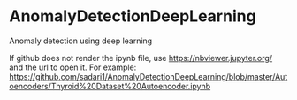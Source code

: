 # AnomalyDetectionDeepLearning
Anomaly detection using deep learning

If github does not render the ipynb file, use https://nbviewer.jupyter.org/ and the url to open it.
For example: https://github.com/sadari1/AnomalyDetectionDeepLearning/blob/master/Autoencoders/Thyroid%20Dataset%20Autoencoder.ipynb


